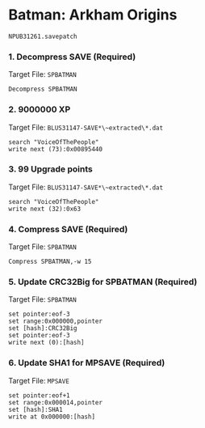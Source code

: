 #  Batman: Arkham Origins  

`NPUB31261.savepatch`

### 1. Decompress SAVE (Required)

Target File: `SPBATMAN`

```
Decompress SPBATMAN
```

### 2. 9000000 XP

Target File: `BLUS31147-SAVE*\~extracted\*.dat`

```
search "VoiceOfThePeople"
write next (73):0x00895440
```

### 3. 99 Upgrade points

Target File: `BLUS31147-SAVE*\~extracted\*.dat`

```
search "VoiceOfThePeople"
write next (32):0x63
```

### 4. Compress SAVE (Required)

Target File: `SPBATMAN`

```
Compress SPBATMAN,-w 15
```

### 5. Update CRC32Big for SPBATMAN (Required)

Target File: `SPBATMAN`

```
set pointer:eof-3
set range:0x000000,pointer
set [hash]:CRC32Big
set pointer:eof-3
write next (0):[hash]
```

### 6. Update SHA1 for MPSAVE (Required)

Target File: `MPSAVE`

```
set pointer:eof+1
set range:0x000014,pointer
set [hash]:SHA1
write at 0x000000:[hash]
```

